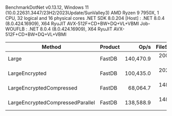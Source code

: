 
BenchmarkDotNet v0.13.12, Windows 11 (10.0.22631.3447/23H2/2023Update/SunValley3)
AMD Ryzen 9 7950X, 1 CPU, 32 logical and 16 physical cores
.NET SDK 8.0.204
  [Host]     : .NET 8.0.4 (8.0.424.16909), X64 RyuJIT AVX-512F+CD+BW+DQ+VL+VBMI
  Job-WOUFLB : .NET 8.0.4 (8.0.424.16909), X64 RyuJIT AVX-512F+CD+BW+DQ+VL+VBMI


 Method                           | Product | Op/s      | FileSize |
--------------------------------- |-------- |----------:|---------:|
 Large                            | FastDB  | 140,470.9 | 20096 KB |
 LargeEncrypted                   | FastDB  | 100,435.0 | 20205 KB |
 LargeEncryptedCompressed         | FastDB  |  68,064.7 | 14892 KB |
 LargeEncryptedCompressedParallel | FastDB  | 138,588.9 | 14892 KB |
